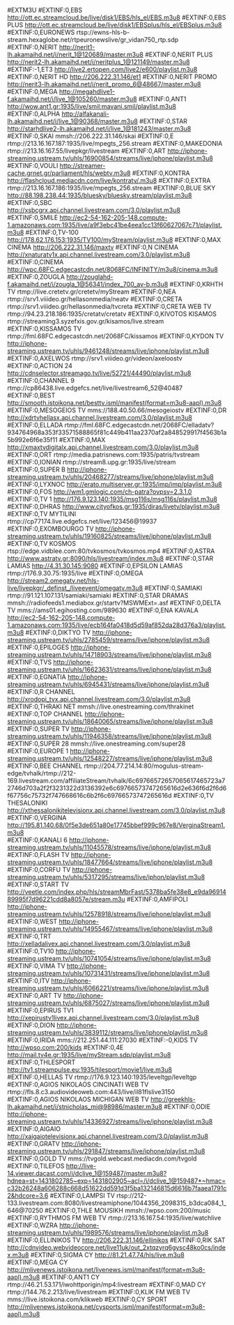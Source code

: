 #EXTM3U
#EXTINF:0,EBS
http://ott.ec.streamcloud.be/live/disk1/EBS/hls_el/EBS.m3u8
#EXTINF:0,EBS PLUS
http://ott.ec.streamcloud.be/live/disk1/EBSplus/hls_el/EBSplus.m3u8
#EXTINF:0,EURONEWS
rtsp://ewns-hls-b-stream.hexaglobe.net/rtpeuronewslive/gr_vidan750_rtp.sdp
#EXTINF:0,NERIT
http://nerit1-lh.akamaihd.net/i/nerit_1@120689/master.m3u8
#EXTINF:0,NERIT PLUS
http://nerit2-lh.akamaihd.net/i/neritplus_1@121149/master.m3u8
#EXTINF:-1,ET3
http://live2.ertopen.com/live2/e600/playlist.m3u8
#EXTINF:0,NERIT HD
http://206.222.31.146/et1
#EXTINF:0,NERIT PROMO
http://nerit3-lh.akamaihd.net/i/nerit_promo_6@48667/master.m3u8
#EXTINF:0,MEGA
http://megahdlive1-f.akamaihd.net/i/live_1@105260/master.m3u8
#EXTINF:0,ANT1
http://wow.ant1.gr:1935/live/smil:mavani.smil/playlist.m3u8
#EXTINF:0,ALPHA
http://alfakanali-lh.akamaihd.net/i/live_1@90368/master.m3u8
#EXTINF:0,STAR
http://starhdlive2-lh.akamaihd.net/i/live_1@181243/master.m3u8
#EXTINF:0,SKAI
mmsh://206.222.31.146/skai
#EXTINF:0,E
rtmp://213.16.167.187:1935/live/mpegts_256.stream
#EXTINF:0,MAKEDONIA
rtmp://213.16.167.55/livepkgr/livestream
#EXTINF:0,ART
http://iphone-streaming.ustream.tv/uhls/16900854/streams/live/iphone/playlist.m3u8
#EXTINF:0,VOULI
http://streamer-cache.grnet.gr/parliament/hls/webtv.m3u8
#EXTINF:0,KONTRA
http://flashcloud.mediacdn.com/live/kontratv/.m3u8
#EXTINF:0,EXTRA
rtmp://213.16.167.186:1935/live/mpegts_256.stream
#EXTINF:0,BLUE SKY
http://88.198.238.44:1935/bluesky/bluesky.stream/playlist.m3u8
#EXTINF:0,SBC
http://xsbcgrx.api.channel.livestream.com/3.0/playlist.m3u8
#EXTINF:0,SMILE
http://ec2-54-162-205-148.compute-1.amazonaws.com:1935/live/a9f3ebc41be4eea1cc13f60627067c71/playlist.m3u8
#EXTINF:0,TV-100 
http://178.62.176.153:1935/TV100/myStream/playlist.m3u8
#EXTINF:0,MAX CINEMA
http://206.222.31.146/maxtv
#EXTINF:0,N CINEMA
http://xnaturatv1x.api.channel.livestream.com/3.0/playlist.m3u8
#EXTINF:0,CINEMA
http://wpc.68FC.edgecastcdn.net/8068FC/INFINITY/m3u8/cinema.m3u8
#EXTINF:0,ZOUGLA
http://zouglahd-f.akamaihd.net/i/zougla_1@56341/index_700_av-b.m3u8
#EXTINF:0,KRHTH TV
rtmp://live.cretetv.gr/cretetv/myStream
#EXTINF:0,NEA 
rtmp://srv1.viiideo.gr/hellasonmedia/neatv
#EXTINF:0,CRETA 
rtmp://srv1.viiideo.gr/hellasonmedia/tvcreta
#EXTINF:0,CRETA WEB TV
rtmp://94.23.218.186:1935/cretatv/cretatv
#EXTINF:0,KIVOTOS KISAMOS
rtmp://streaming3.syzefxis.gov.gr/kisamos/live.stream
#EXTINF:0,KISSAMOS TV
rtmp://fml.68FC.edgecastcdn.net/2068FC/kissamos
#EXTINF:0,KYDON TV
http://iphone-streaming.ustream.tv/uhls/9461248/streams/live/iphone/playlist.m3u8
#EXTINF:0,AXELWOS 
rtmp://srv1.viiideo.gr/videon/axeloostv
#EXTINF:0,ACTION 24
http://cdnselector.streamago.tv/live/52721/44490/playlist.m3u8
#EXTINF:0,CHANNEL 9
rtmp://cp86438.live.edgefcs.net/live/livestream6_52@40487
#EXTINF:0,BEST
http://smooth.istoikona.net/besttv.isml/manifest(format=m3u8-aapl).m3u8     
#EXTINF:0,MESOGEIOS TV
mms://188.40.50.66/mesogeiostv
#EXTINF:0,DR
http://xdrtvhellasx.api.channel.livestream.com/3.0/playlist.m3u8
#EXTINF:0,ELLADA
rtmp://fml.68FC.edgecastcdn.net/2068FC/elladatv?934764968a353f33571588865f81c449b411aa2370af2a848529917f4563b1a5b992e6f6e35f11
#EXTINF:0,MAX
http://xmaxtvdigitalx.api.channel.livestream.com/3.0/playlist.m3u8
#EXTINF:0,ORT
rtmp://media.patrisnews.com:1935/patris/tvstream
#EXTINF:0,IONIAN
rtmp://stream8.upg.gr:1935/live/stream
#EXTINF:0,SUPER B
http://iphone-streaming.ustream.tv/uhls/20468277/streams/live/iphone/playlist.m3u8
#EXTINF:0,LYXNOC
http://erato.multiserver.gr:1935/imp/imp/playlist.m3u8
#EXTINF:0,FOS
http://wm1.gmlogic.com/ch-patra?ovpsv=2.3.1.0
#EXTINF:0,TV 1
http://176.9.123.140:1935/msg116s/msg116s/playlist.m3u8
#EXTINF:0,DHRAS
http://www.cityofkos.gr:1935/diras/livetv/playlist.m3u8
#EXTINF:0,TV MYTILINI
rtmp://cp77174.live.edgefcs.net/live/123456@19937
#EXTINF:0,EXOMBOURGO TV
http://iphone-streaming.ustream.tv/uhls/19160825/streams/live/iphone/playlist.m3u8
#EXTINF:0,TV KOSMOS
rtsp://edge.vidblee.com:80/tvkosmos/tvkosmos.mp4
#EXTINF:0,ASTRA 
http://www.astratv.gr:8090/hls/livestream/index.m3u8
#EXTINF:0,STAR LAMIAS
http://4.31.30.145:9080
#EXTINF:0,EPSILON LAMIAS
rtmp://176.9.30.75:1935/live
#EXTINF:0,OMEGA 
http://stream2.omegatv.net/hls-live/livepkgr/_definst_/liveevent/omegatv.m3u8
#EXTINF:0,SAMIAKI 
rtmp://91.121.107.131/samiaki/samiaki
#EXTINF:0,STAR DRAMAS
mmsh://radiofeeds1.mediabox.gr/startv?MSWMExt=.asf
#EXTINF:0,DELTA TV
mms://ams01.egihosting.com/989630
#EXTINF:0,ENA KAVALA
http://ec2-54-162-205-148.compute-1.amazonaws.com:1935/live/ecb164fa0418d5d59af852da28d376a3/playlist.m3u8
#EXTINF:0,DIKTYO TV
http://iphone-streaming.ustream.tv/uhls/2785459/streams/live/iphone/playlist.m3u8
#EXTINF:0,EPILOGES
http://iphone-streaming.ustream.tv/uhls/14718903/streams/live/iphone/playlist.m3u8
#EXTINF:0,TVS
http://iphone-streaming.ustream.tv/uhls/16623631/streams/live/iphone/playlist.m3u8
#EXTINF:0,EGNATIA
http://iphone-streaming.ustream.tv/uhls/6945431/streams/live/iphone/playlist.m3u8
#EXTINF:0,R CHANNEL
http://xrodopi_tvx.api.channel.livestream.com/3.0/playlist.m3u8
#EXTINF:0,THRAKI NET
mmsh://live.onestreaming.com/thrakinet
#EXTINF:0,TOP CHANNEL
http://iphone-streaming.ustream.tv/uhls/18640065/streams/live/iphone/playlist.m3u8
#EXTINF:0,SUPER TV
http://iphone-streaming.ustream.tv/uhls/11946358/streams/live/iphone/playlist.m3u8
#EXTINF:0,SUPER 28
mmsh://live.onestreaming.com/super28
#EXTINF:0,EUROPE 1
http://iphone-streaming.ustream.tv/uhls/12548227/streams/live/iphone/playlist.m3u8
#EXTINF:0,BEE CHANNEL
rtmp://204.77.214.14:80/mogulus-stream-edge/tvhalk/rtmp://212-169.livestream.com/affiliateStream/tvhalk/6c69766572657065617465723a72746d703a2f2f3231322d3136392e6c69766573747265616d2e636f6d2f6d6f67756c75732f747668616c6b2f6c69766573747265616d
#EXTINF:0,TV THESALONIKI
http://xthessalonikitelevisionx.api.channel.livestream.com/3.0/playlist.m3u8
#EXTINF:0,VERGINA
http://195.81.140.68/0f5e3de651a80e17745bbef999c967e8/VerginaStream1.m3u8    
#EXTINF:0,KANALI 6
http://iphone-streaming.ustream.tv/uhls/11045578/streams/live/iphone/playlist.m3u8
#EXTINF:0,FLASH TV
http://iphone-streaming.ustream.tv/uhls/18477664/streams/live/iphone/playlist.m3u8
#EXTINF:0,CORFU TV
http://iphone-streaming.ustream.tv/uhls/5317295/streams/live/iphon/playlist.m3u8
#EXTINF:0,START TV
http://veetle.com/index.php/hls/streamMbrFast/5378ba5fe38e8_e9da9691489995f7d96221cdd8a8057e/stream.m3u
#EXTINF:0,AMFIPOLI
http://iphone-streaming.ustream.tv/uhls/12578918/streams/live/iphone/playlist.m3u8
#EXTINF:0,WEST
http://iphone-streaming.ustream.tv/uhls/14955467/streams/live/iphone/playlist.m3u8
#EXTINF:0,TRT
http://xelladalivex.api.channel.livestream.com/3.0/playlist.m3u8
#EXTINF:0,TV10
http://iphone-streaming.ustream.tv/uhls/10741054/streams/live/iphone/playlist.m3u8
#EXTINF:0,VIMA TV
http://iphone-streaming.ustream.tv/uhls/10731431/streams/live/iphone/playlist.m3u8
#EXTINF:0,ITV
http://iphone-streaming.ustream.tv/uhls/6066221/streams/live/iphone/playlist.m3u8
#EXTINF:0,ART TV
http://iphone-streaming.ustream.tv/uhls/6875027/streams/live/iphone/playlist.m3u8
#EXTINF:0,EPIRUS TV1
http://xepirustv1livex.api.channel.livestream.com/3.0/playlist.m3u8
#EXTINF:0,DION
http://iphone-streaming.ustream.tv/uhls/3839112/streams/live/iphone/playlist.m3u8
#EXTINF:0,IRIDA
mms://212.251.44.111:27030
#EXTINF:-0,KIDS TV
http://wpso.com:200/kids
#EXTINF:0,4E
http://mail.tv4e.gr:1935/live/myStream.sdp/playlist.m3u8
#EXTINF:0,THLESPORT
http://tv1.streampulse.eu:1935/tilesport/movie1/live.m3u8
#EXTINF:0,HELLAS TV
rtmp://176.9.123.140:1935/leveltgp/leveltgp
#EXTINF:0,AGIOS NIKOLAOS CINCINATI WEB TV
rtmp://fls.8.c3.audiovideoweb.com:443/live/il81flslive3150
#EXTINF:0,AGIOS NIKOLAOS MICHIGAN WEB TV
http://greekhls-lh.akamaihd.net/i/stnicholas_mi@98986/master.m3u8
#EXTINF:0,ODIE
http://iphone-streaming.ustream.tv/uhls/14336927/streams/live/iphone/playlist.m3u8
#EXTINF:0,AIGAIO
http://xaigaiotelevisionx.api.channel.livestream.com/3.0/playlist.m3u8
#EXTINF:0,GRATV
http://iphone-streaming.ustream.tv/uhls/291847/streams/live/iphone/playlist.m3u8
#EXTINF:0,GOLD TV
mms://tvgold.webcast.mediacdn.com/tvgold
#EXTINF:0,TILEFOS
http://live-14.viewer.dacast.com/i/dclive_1@159487/master.m3u8?hdnea=st=1431802785~exp=1431802905~acl=/i/dclive_1@159487*~hmac=c32b26248a606288c668d51622dd591d3f5ba132146815d6616b7faaea1791c2&hdcore=3.6
#EXTINF:0,LAMPSI TV
rtsp://212-133.livestream.com:8080/livestreamiphone/1044356_2098315_b3dca084_1_646@70250
#EXTINF:0,THLE MOUSIKH
mmsh://wpso.com:200/music
#EXTINF:0,RYTHMOS FM WEB TV
rtmp://213.16.167.54:1935/live/watchlive
#EXTINF:0,WZRA
http://iphone-streaming.ustream.tv/uhls/1989576/streams/live/iphone/playlist.m3u8
#EXTINF:0,ELLINIKOS TV
http://206.222.31.146/ellinikos
#EXTINF:0,RIK SAT
http://cdnvideo.webvideocore.net/live11uk/out_2xtqzyrq6gysc48ko0cs/index.m3u8
#EXTINF:0,SIGMA CY
http://81.21.47.74/hls/live.m3u8
#EXTINF:0,MEGA CY
http://mlivenews.istoikona.net/livenews.isml/manifest(format=m3u8-aapl).m3u8
#EXTINF:0,ANT1 CY
rtmp://46.21.53.171/iwohttporigin/mp4:livestream
#EXTINF:0,MAD CY
rtmp://144.76.2.213/live/livestream
#EXTINF:0,KLIK FM WEB TV
mms://live.istoikona.com/klikweb
#EXTINF:0,CY SPORT
http://mlivenews.istoikona.net/cysports.isml/manifest(format=m3u8-aapl).m3u8
